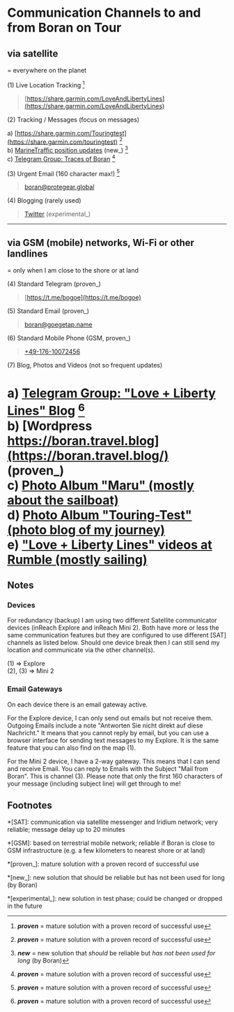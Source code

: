 # Communication Channels to and from Boran on Tour

## via satellite
= everywhere on the planet

(1) Live Location Tracking [^proven]

> [https://share.garmin.com/LoveAndLibertyLines](https://share.garmin.com/LoveAndLibertyLines)

(2) Tracking / Messages (focus on messages)

a) [https://share.garmin.com/Touringtest](https://share.garmin.com/touringtest) [^proven]  
b) [MarineTraffic position updates](https://www.marinetraffic.com/en/ais/details/ships/mmsi:826501140/) (new_) [^new]  
c) [Telegram Group: Traces of Boran](https://t.me/+GbkcT_6AZj8yMzUy) [^proven]  

(3) Urgent Email (160 character max!) [^proven]

> [boran@protegear.global](mailto:boran@protegear.global)

(4) Blogging (rarely used)

> [Twitter](https://twitter.com/boran_go) (experimental_)  

- - -

## via GSM (mobile) networks, Wi-Fi or other landlines 
= only when I am close to the shore or at land

(4) Standard Telegram (proven_)

> [https://t.me/bogoe](https://t.me/bogoe)

(5) Standard Email (proven_)

> [boran@goegetap.name](mailto:boran@goegetap.name)

(6) Standard Mobile Phone (GSM, proven_)

> [+49-176-10072456](tel:+49-176-10072456)

(7) Blog, Photos and Videos (not so frequent updates)

a) [Telegram Group: "Love + Liberty Lines" Blog](https://t.me/LoveAndLibertyLines_Blog) [^proven]  
b) [Wordpress https://boran.travel.blog](https://boran.travel.blog/) (proven_)  
c) [Photo Album "Maru" (mostly about the sailboat)](https://photos.app.goo.gl/bDj5rvYgu9LCqtmG8)  
d) [Photo Album "Touring-Test" (photo blog of my journey)](https://photos.app.goo.gl/LcyYD9ZWyWoo895Z7)  
e) ["Love + Liberty Lines" videos at Rumble (mostly sailing)](https://rumble.com/c/c-1262163)  
=======

## Notes

### Devices

For redundancy (backup) I am using two different Satellite communicator devices (inReach Explore and inReach Mini 2). Both have more or less the same communication features but they are configured to use different [SAT] channels as listed below. Should one device break then I can still send my location and communicate via the other channel(s).

(1) => Explore  
(2), (3) => Mini 2

### Email Gateways

On each device there is an email gateway active.

For the Explore device, I can only send out emails but not receive them. Outgoing Emails include a note "Antworten Sie nicht direkt auf diese Nachricht." It means that you cannot reply by email, but you can use a browser interface for sending text messages to my Explore. It is the same feature that you can also find on the map (1).

For the Mini 2 device, I have a 2-way gateway. This means that I can send and receive Email. You can reply to Emails with the Subject "Mail from Boran". This is channel (3). Please note that only the first 160 characters of your message (including subject line) will get through to me!

## Footnotes

*[SAT]: communication via satellite messenger and Iridium network; very reliable; message delay up to 20 minutes

*[GSM]: based on terrestrial mobile network; reliable if Boran is close to GSM infrastructure (e.g. a few kilometers to nearest shore or at land)

*[proven_]: mature solution with a proven record of successful use

[^proven]: ***proven*** = mature solution with a proven record of successful use

*[new_]: new solution that should be reliable but has not been used for long (by Boran)

[^new]: ***new*** = new solution that *should* be reliable but *has not been used for long* (by Boran)

*[experimental_]: new solution in test phase; could be changed or dropped in the future
